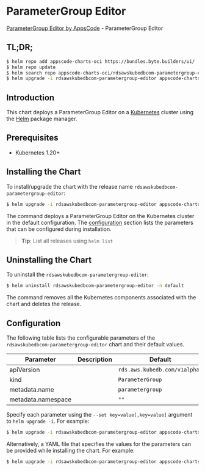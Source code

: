 # ParameterGroup Editor

[ParameterGroup Editor by AppsCode](https://byte.builders) - ParameterGroup Editor

## TL;DR;

```bash
$ helm repo add appscode-charts-oci https://bundles.byte.builders/ui/
$ helm repo update
$ helm search repo appscode-charts-oci/rdsawskubedbcom-parametergroup-editor --version=v0.5.0
$ helm upgrade -i rdsawskubedbcom-parametergroup-editor appscode-charts-oci/rdsawskubedbcom-parametergroup-editor -n default --create-namespace --version=v0.5.0
```

## Introduction

This chart deploys a ParameterGroup Editor on a [Kubernetes](http://kubernetes.io) cluster using the [Helm](https://helm.sh) package manager.

## Prerequisites

- Kubernetes 1.20+

## Installing the Chart

To install/upgrade the chart with the release name `rdsawskubedbcom-parametergroup-editor`:

```bash
$ helm upgrade -i rdsawskubedbcom-parametergroup-editor appscode-charts-oci/rdsawskubedbcom-parametergroup-editor -n default --create-namespace --version=v0.5.0
```

The command deploys a ParameterGroup Editor on the Kubernetes cluster in the default configuration. The [configuration](#configuration) section lists the parameters that can be configured during installation.

> **Tip**: List all releases using `helm list`

## Uninstalling the Chart

To uninstall the `rdsawskubedbcom-parametergroup-editor`:

```bash
$ helm uninstall rdsawskubedbcom-parametergroup-editor -n default
```

The command removes all the Kubernetes components associated with the chart and deletes the release.

## Configuration

The following table lists the configurable parameters of the `rdsawskubedbcom-parametergroup-editor` chart and their default values.

|     Parameter      | Description |                 Default                  |
|--------------------|-------------|------------------------------------------|
| apiVersion         |             | <code>rds.aws.kubedb.com/v1alpha1</code> |
| kind               |             | <code>ParameterGroup</code>              |
| metadata.name      |             | <code>parametergroup</code>              |
| metadata.namespace |             | <code>""</code>                          |


Specify each parameter using the `--set key=value[,key=value]` argument to `helm upgrade -i`. For example:

```bash
$ helm upgrade -i rdsawskubedbcom-parametergroup-editor appscode-charts-oci/rdsawskubedbcom-parametergroup-editor -n default --create-namespace --version=v0.5.0 --set apiVersion=rds.aws.kubedb.com/v1alpha1
```

Alternatively, a YAML file that specifies the values for the parameters can be provided while
installing the chart. For example:

```bash
$ helm upgrade -i rdsawskubedbcom-parametergroup-editor appscode-charts-oci/rdsawskubedbcom-parametergroup-editor -n default --create-namespace --version=v0.5.0 --values values.yaml
```
